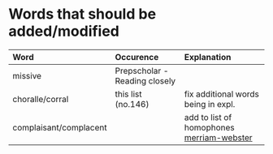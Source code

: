 # Words that should be added/modified

| Word                     | Occurence                     | Explanation                                                                                          |
| :----------------------- | :---------------------------- | :--------------------------------------------------------------------------------------------------- |
| missive                  | Prepscholar - Reading closely |                                                                                                      |
| choralle/corral          | this list (no.146)            | fix additional words being in expl.                                                                  |
| complaisant/complacent   |                               | add to list of homophones [merriam-webster](https://www.merriam-webster.com/dictionary/complaisant)  |
